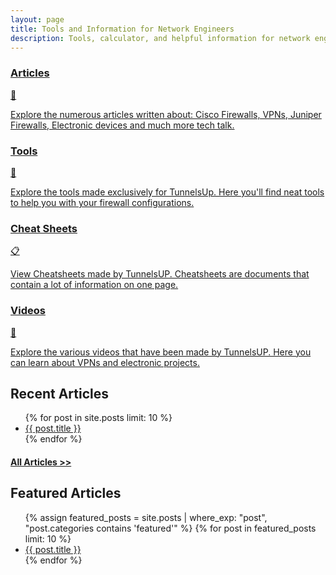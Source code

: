 ```yaml
---
layout: page
title: Tools and Information for Network Engineers
description: Tools, calculator, and helpful information for network engineering, web developers, and IT professionals.
---
```


<div class="home-sections">
  <a href="/articles/" class="section-box-link">
    <div class="section-box">
      <h3>Articles</h3>
      <div class="section-icon articles-icon">📄</div>
      <p>Explore the numerous articles written about: Cisco Firewalls, VPNs, Juniper Firewalls, Electronic devices and much more tech talk.</p>
    </div>
  </a>

  <a href="/tools/" class="section-box-link">
    <div class="section-box">
      <h3>Tools</h3>
      <div class="section-icon tools-icon">🔧</div>
      <p>Explore the tools made exclusively for TunnelsUp. Here you'll find neat tools to help you with your firewall configurations.</p>
    </div>
  </a>

  <a href="/cheatsheets/" class="section-box-link">
    <div class="section-box">
      <h3>Cheat Sheets</h3>
      <div class="section-icon cheatsheets-icon">📋</div>
      <p>View Cheatsheets made by TunnelsUP. Cheatsheets are documents that contain a lot of information on one page.</p>
    </div>
  </a>

  <a href="/videos/" class="section-box-link">
    <div class="section-box">
      <h3>Videos</h3>
      <div class="section-icon videos-icon">🎥</div>
      <p>Explore the various videos that have been made by TunnelsUP. Here you can learn about VPNs and electronic projects.</p>
    </div>
  </a>
</div>

<div class="home-content">
  <div class="recent-articles">
    <h2>Recent Articles</h2>
    <ul>
      {% for post in site.posts limit: 10 %}
        <li class="post">
          <a href="{{ post.url | relative_url }}">{{ post.title }}</a>
        </li>
      {% endfor %}
    </ul>
    <h4><a href="/articles/">All Articles &gt;&gt;</a></h4>
  </div>

  <div class="featured-articles">
    <h2>Featured Articles</h2>
    <ul>
      {% assign featured_posts = site.posts | where_exp: "post", "post.categories contains 'featured'" %}
      {% for post in featured_posts limit: 10 %}
        <li class="post">
          <a href="{{ post.url | relative_url }}">{{ post.title }}</a>
        </li>
      {% endfor %}
    </ul>
  </div>
</div>
